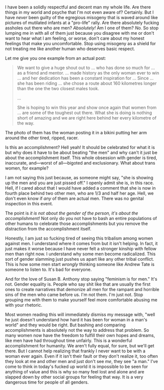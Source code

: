 I have been a solidly respectful and decent man my whole life. Are there things in my world and psyche that I'm not even aware of? Certainly. But I have *never* been guilty of the egregious misogeny that is waved around like pictures of mutilated infants at a "pro-life" rally. Are there absolutely fucking assholes out there who are men? *Absolutely!* Am I one of them? *No.* So stop lumping me in with all of them just because you disagree with me or don't want to hear what I am feeling, or worse, don't care about my honest feelings that make you uncomfortable. Stop using misogeny as a shield for not treating me like another human who deserves basic respect.

Let me give you one example from an actual post:

>We want to give a huge shout out to ... who has done so much for ... as a friend and mentor. ... made history as the only woman ever to win ... and her dedication has been a constant inspiration for ...  Since ... she has been riding ... she chose a route about 160 kilometres longer than the one the two closest males took. 
>
>...
>
>She is hoping to win this year and show once again that women from ... are some of the toughest out there. What she is doing is nothing short of amazing and we are right here behind her every kilometre of the way.

The photo of them has the woman posting it in a bikini putting her arm around the other tired, ripped, racer.

Is this an accomplishment? Hell yeah! It should be celebrated for what it is but why does it have to be about beating "the men" and why can't it just be about the accomplishment itself. This whole obsession with gender is tired, inaccurate, and—worst of all—bigoted and exclusionary. What about trans women, for example?

I am not saying this just because, as someone might say, "she is showing up the men and you are just pissed off."  I openly admit she is, in this race. Hell, if I cared about that I would have added a comment that she is now in fourth place behind two other men, who are 1/3 and half her age. Hell, we don't even know if *any* of them are actual men. There was no genital inspection in this event. 

The point is *it is not about the gender of the person, it's about the accomplishment!* Not only do you not have to bash an entire populations of other humans to celebrate those accomplishments but you remove the distraction from the accomplishment itself.

Honestly, I am just so fucking tired of seeing this tribalism among women against men. I understand where it comes from but it isn't helping. In fact, it just makes it worse because I have never felt a stronger kinship with fellow men than right now. I understand why some men become radicalized. This sort of gender slamming just pushes us apart like any other tribal conflict. This is how some men start *wrongly* thinking someone like Andrew Tate is someone to listen to. It's bad for everyone.

And for the love of Susan B. Anthony stop saying "feminism is for men." It's not. Gender equality is. People who say shit like that are usually the first ones to create narratives that demonize all men for the rampant and horrible sins of the men who came before us. I'm not them. I'm just not. Stop grouping me with them to make yourself feel more comfortable abusing me with your rhetoric.

Most women reading this will immediately dismiss my message with, "well he just doesn't understand how hard it has been for woman in a man's world" and they would be right. But bashing and comparing accomplishments is absolutely not the way to address that problem. So many women now have the freedom to fulfill their own hopes and dreams, like men have had throughout time unfairly. This is a wonderful accomplishment for humanity. We aren't fully equal, for sure, but we'll get there. But I cannot help realizing that frankly I never want to be with a woman ever again. Even if it isn't their fault or they don't realize it, too often they look at me and other men and just don't see *me*, they see "a man." I've come to think in today's fucked up world it is impossible to be seen for anything of value and this is why so many feel lost and alone and are slapped down by other social groups for feeling that way. It is a very dangerous time for people of all genders.
